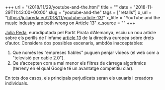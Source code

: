 +++
url = "/2018/11/29/youtube-and-the.html"
title = ""
date = "2018-11-29T11:43:00+00:00"
slug = "youtube-and-the"
tags = ["retalls"]
x_url = "https://juliareda.eu/2018/11/youtube-article-13/"
x_title = "YouTube and the music industry are both wrong on Article 13"
x_source = ""
+++


[Julia Reda](https://ca.wikipedia.org/wiki/Julia_Reda), eurodiputada pel Partit Pirata d’Alemanya, esciu un nou article sobre els perills de l'infame [article 13](https://juliareda.eu/2018/10/copyright-trilogue-positions/#article13) de la directiva europea sobre drets d’autor. Considera dos possibles escenaris, ambdós inacceptables:

1. Que només les “empreses fiables” puguen penjar vídeos (el web com a "televisió per cable 2.0").
2. Qe s’accepten com a mal menor els filtres de càrrega algorítmics (terreny en el qual Google té un avantatge competitiu clar).

En tots dos casos, els principals perjudicats seran els usuaris i creadors individuals.

